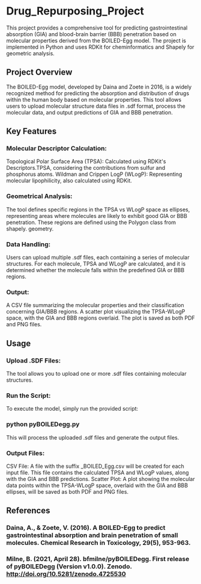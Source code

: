 # Drug_Repurposing_Project
This project provides a comprehensive tool for predicting gastrointestinal absorption (GIA) and blood-brain barrier (BBB) penetration based on molecular properties derived from the BOILED-Egg model. The project is implemented in Python and uses RDKit for cheminformatics and Shapely for geometric analysis.


## Project Overview
The BOILED-Egg model, developed by Daina and Zoete in 2016, is a widely recognized method for predicting the absorption and distribution of drugs within the human body based on molecular properties. This tool allows users to upload molecular structure data files in .sdf format, process the molecular data, and output predictions of GIA and BBB penetration.

## Key Features
### Molecular Descriptor Calculation:

Topological Polar Surface Area (TPSA): Calculated using RDKit's Descriptors.TPSA, considering the contributions from sulfur and phosphorus atoms.
Wildman and Crippen LogP (WLogP): Representing molecular lipophilicity, also calculated using RDKit.
### Geometrical Analysis:

The tool defines specific regions in the TPSA vs WLogP space as ellipses, representing areas where molecules are likely to exhibit good GIA or BBB penetration.
These regions are defined using the Polygon class from shapely. geometry.
### Data Handling:

Users can upload multiple .sdf files, each containing a series of molecular structures.
For each molecule, TPSA and WLogP are calculated, and it is determined whether the molecule falls within the predefined GIA or BBB regions.
### Output:

A CSV file summarizing the molecular properties and their classification concerning GIA/BBB regions.
A scatter plot visualizing the TPSA-WLogP space, with the GIA and BBB regions overlaid. The plot is saved as both PDF and PNG files.

## Usage
### Upload .SDF Files:
The tool allows you to upload one or more .sdf files containing molecular structures.

### Run the Script:
To execute the model, simply run the provided script:

### python pyBOILEDegg.py

This will process the uploaded .sdf files and generate the output files.

### Output Files:

CSV File: A file with the suffix _BOILED_Egg.csv will be created for each input file. This file contains the calculated TPSA and WLogP values, along with the GIA and BBB predictions.
Scatter Plot: A plot showing the molecular data points within the TPSA-WLogP space, overlaid with the GIA and BBB ellipses, will be saved as both PDF and PNG files.

## References
### Daina, A., & Zoete, V. (2016). A BOILED-Egg to predict gastrointestinal absorption and brain penetration of small molecules. Chemical Research in Toxicology, 29(5), 953-963.
### Milne, B. (2021, April 28). bfmilne/pyBOILEDegg. First release of pyBOILEDegg (Version v1.0.0). Zenodo. http://doi.org/10.5281/zenodo.4725530

